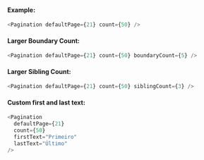 #### Example:

```js
<Pagination defaultPage={21} count={50} />
```

#### Larger Boundary Count:

```js
<Pagination defaultPage={21} count={50} boundaryCount={5} />
```

#### Larger Sibling Count:

```js
<Pagination defaultPage={21} count={50} siblingCount={3} />
```

#### Custom first and last text:

```js
<Pagination
  defaultPage={21}
  count={50}
  firstText="Primeiro"
  lastText="Último"
/>
```
